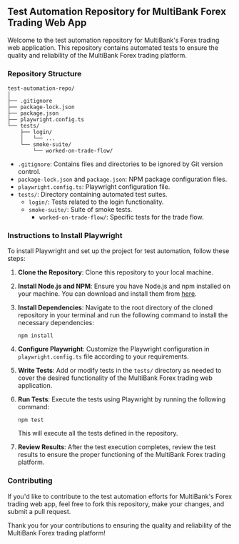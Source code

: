 ## Test Automation Repository for MultiBank Forex Trading Web App

Welcome to the test automation repository for MultiBank's Forex trading web application. This repository contains automated tests to ensure the quality and reliability of the MultiBank Forex trading platform.

### Repository Structure

```
test-automation-repo/
│
├── .gitignore
├── package-lock.json
├── package.json
├── playwright.config.ts
└── tests/
    ├── login/
    │   └── ...
    └── smoke-suite/
        └── worked-on-trade-flow/
```

- `.gitignore`: Contains files and directories to be ignored by Git version control.
- `package-lock.json` and `package.json`: NPM package configuration files.
- `playwright.config.ts`: Playwright configuration file.
- `tests/`: Directory containing automated test suites.
    - `login/`: Tests related to the login functionality.
    - `smoke-suite/`: Suite of smoke tests.
        - `worked-on-trade-flow/`: Specific tests for the trade flow.

### Instructions to Install Playwright

To install Playwright and set up the project for test automation, follow these steps:

1. **Clone the Repository**: Clone this repository to your local machine.

2. **Install Node.js and NPM**: Ensure you have Node.js and npm installed on your machine. You can download and install them from [here](https://nodejs.org/).

3. **Install Dependencies**: Navigate to the root directory of the cloned repository in your terminal and run the following command to install the necessary dependencies:

    ```
    npm install
    ```

4. **Configure Playwright**: Customize the Playwright configuration in `playwright.config.ts` file according to your requirements.

5. **Write Tests**: Add or modify tests in the `tests/` directory as needed to cover the desired functionality of the MultiBank Forex trading web application.

6. **Run Tests**: Execute the tests using Playwright by running the following command:

    ```
    npm test
    ```

    This will execute all the tests defined in the repository.

7. **Review Results**: After the test execution completes, review the test results to ensure the proper functioning of the MultiBank Forex trading platform.

### Contributing

If you'd like to contribute to the test automation efforts for MultiBank's Forex trading web app, feel free to fork this repository, make your changes, and submit a pull request.

Thank you for your contributions to ensuring the quality and reliability of the MultiBank Forex trading platform!
